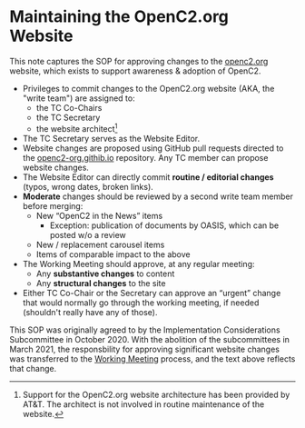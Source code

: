 # Maintaining the OpenC2.org Website

This note captures the SOP for approving changes to the
[openc2.org](https://www.openc2.org) website, which exists to
support awareness & adoption of OpenC2. 

 - Privileges to commit changes to the OpenC2.org website (AKA,
   the "write team") are assigned to:
   - the TC Co-Chairs
   - the TC Secretary
   - the website architect[^1]
 - The TC Secretary serves as the Website Editor.
 - Website changes are proposed using GitHub pull requests
   directed to the
   [openc2-org.githib.io](https://github.com/OpenC2-org/openc2-org.github.io)
   repository. Any TC member can propose website changes.
 - The Website Editor can directly commit **routine / editorial
   changes** (typos, wrong dates, broken links).
 - **Moderate** changes should be reviewed by a second write team
   member before merging:
   - New “OpenC2 in the News” items
     - Exception: publication of documents by OASIS, which can be
       posted w/o a review
   - New / replacement carousel items
   - Items of comparable impact to the above
 - The Working Meeting should approve, at any regular meeting:
   - Any **substantive changes** to content
   - Any **structural changes** to the site
 - Either TC Co-Chair or the Secretary can approve an “urgent”
   change that would normally go through the working meeting, if
   needed (shouldn't really have any of those).


This SOP was originally agreed to by the Implementation
Considerations Subcommittee in October 2020. With the abolition
of the subcommittees in March 2021, the responsbility for
approving significant website changes was transferred to the
[Working Meeting](Working-Meeting-Process.md) process, and the
text above reflects that change.

[^1]: Support for the OpenC2.org website architecture has been
provided by AT&T. The architect is not involved in routine
maintenance of the website.
